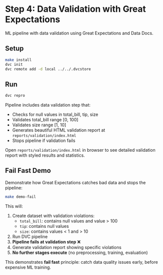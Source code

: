 # Step 4: Data Validation with Great Expectations

ML pipeline with data validation using Great Expectations and Data Docs.

## Setup
```bash
make install
dvc init
dvc remote add -d local ../../.dvcstore
```

## Run
```bash
dvc repro
```

Pipeline includes data validation step that:
- Checks for null values in total_bill, tip, size
- Validates total_bill range [0, 100]
- Validates size range [1, 10]
- Generates beautiful HTML validation report at `reports/validation/index.html`
- Stops pipeline if validation fails

Open `reports/validation/index.html` in browser to see detailed validation report with styled results and statistics.

## Fail Fast Demo

Demonstrate how Great Expectations catches bad data and stops the pipeline:

```bash
make demo-fail
```

This will:
1. Create dataset with validation violations:
   - `total_bill`: contains null values and value > 100
   - `tip`: contains null values
   - `size`: contains values < 1 and > 10
2. Run DVC pipeline
3. **Pipeline fails at validation step** ❌
4. Generate validation report showing specific violations
5. **No further stages execute** (no preprocessing, training, evaluation)

This demonstrates **fail fast** principle: catch data quality issues early, before expensive ML training.
